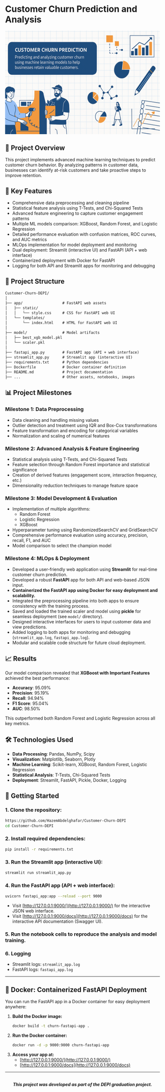 # Customer Churn Prediction and Analysis

<div align="center">
  <img src="./Label_Image.png" alt="Customer Churn" width="600px">
</div>

## 🧠 Project Overview

This project implements advanced machine learning techniques to predict customer churn behavior. By analyzing patterns in customer data, businesses can identify at-risk customers and take proactive steps to improve retention.

## 🚀 Key Features

- Comprehensive data preprocessing and cleaning pipeline
- Statistical feature analysis using T-Tests, and Chi-Squared Tests
- Advanced feature engineering to capture customer engagement patterns
- Multiple ML models comparison: XGBoost, Random Forest, and Logistic Regression
- Detailed performance evaluation with confusion matrices, ROC curves, and AUC metrics
- MLOps implementation for model deployment and monitoring
- Dual deployment: Streamlit (interactive UI) and FastAPI (API + web interface)
- Containerized deployment with Docker for FastAPI
- Logging for both API and Streamlit apps for monitoring and debugging

## 📁 Project Structure

```
Customer-Churn-DEPI/
│
├── app/                  # FastAPI web assets
│   ├── static/
│   │   └── style.css     # CSS for FastAPI web UI
│   └── templates/
│       └── index.html    # HTML for FastAPI web UI
│
├── model/                # Model artifacts
│   ├── best_xgb_model.pkl
│   └── scaler.pkl
│
├── fastapi_app.py        # FastAPI app (API + web interface)
├── streamlit_app.py      # Streamlit app (interactive UI)
├── requirements.txt      # Python dependencies
├── Dockerfile            # Docker container definition
├── README.md             # Project documentation
├── ...                   # Other assets, notebooks, images
```

## 📊 Project Milestones

### Milestone 1: Data Preprocessing
- Data cleaning and handling missing values
- Outlier detection and treatment using IQR and Box-Cox transformations
- Feature transformation and encoding for categorical variables
- Normalization and scaling of numerical features

### Milestone 2: Advanced Analysis & Feature Engineering
- Statistical analysis using T-Tests, and Chi-Squared Tests
- Feature selection through Random Forest importance and statistical significance
- Creation of derived features (engagement score, interaction frequency, etc.)
- Dimensionality reduction techniques to manage feature space

### Milestone 3: Model Development & Evaluation
- Implementation of multiple algorithms:
  - Random Forest
  - Logistic Regression
  - XGBoost
- Hyperparameter tuning using RandomizedSearchCV and GridSearchCV
- Comprehensive performance evaluation using accuracy, precision, recall, F1, and AUC
- Model comparison to select the champion model

### Milestone 4: MLOps & Deployment
- Developed a user-friendly web application using **Streamlit** for real-time customer churn prediction.
- Developed a robust **FastAPI** app for both API and web-based JSON input.
- **Containerized the FastAPI app using Docker for easy deployment and scalability.**
- Integrated the preprocessing pipeline into both apps to ensure consistency with the training process.
- Saved and loaded the trained scaler and model using **pickle** for seamless deployment (see `model/` directory).
- Designed interactive interfaces for users to input customer data and view predictions.
- Added logging to both apps for monitoring and debugging (`streamlit_app.log`, `fastapi_app.log`).
- Modular and scalable code structure for future cloud deployment.

## 📈 Results

Our model comparison revealed that **XGBoost with Important Features** achieved the best performance:

- **Accuracy**: 95.09%
- **Precision**: 95.19%
- **Recall**: 94.94%
- **F1 Score**: 95.04%
- **AUC**: 98.50%

This outperformed both Random Forest and Logistic Regression across all key metrics.

## 🛠️ Technologies Used

- **Data Processing**: Pandas, NumPy, Scipy
- **Visualization**: Matplotlib, Seaborn, Plotly
- **Machine Learning**: Scikit-learn, XGBoost, Random Forest, Logistic Regression
- **Statistical Analysis**: T-Tests, Chi-Squared Tests
- **Deployment**: Streamlit, FastAPI, Pickle, Docker, Logging

## 🔧 Getting Started

### 1. Clone the repository:
```bash
https://github.com/HazemAbdelghafar/Customer-Churn-DEPI
cd Customer-Churn-DEPI
```

### 2. Install required dependencies:
```bash
pip install -r requirements.txt
```

### 3. Run the Streamlit app (interactive UI):
```bash
streamlit run streamlit_app.py
```

### 4. Run the FastAPI app (API + web interface):
```bash
uvicorn fastapi_app:app --reload --port 9000
```
- Visit [http://127.0.0.1:9000/](http://127.0.0.1:9000/) for the interactive JSON web interface.
- Visit [http://127.0.0.1:9000/docs](http://127.0.0.1:9000/docs) for the interactive API documentation (Swagger UI).

### 5. Run the notebook cells to reproduce the analysis and model training.

### 6. Logging
- Streamlit logs: `streamlit_app.log`
- FastAPI logs: `fastapi_app.log`

---

## 🚢 Docker: Containerized FastAPI Deployment

You can run the FastAPI app in a Docker container for easy deployment anywhere:

1. **Build the Docker image:**
   ```sh
   docker build -t churn-fastapi-app .
   ```
2. **Run the Docker container:**
   ```sh
   docker run -d -p 9000:9000 churn-fastapi-app
   ```
3. **Access your app at:**
   - [http://127.0.0.1:9000/](http://127.0.0.1:9000/)
   - [http://127.0.0.1:9000/docs](http://127.0.0.1:9000/docs)

---

<br>
<div align="center"> <b><i>This project was developed as part of the DEPI graduation project.</i></b> </div>


